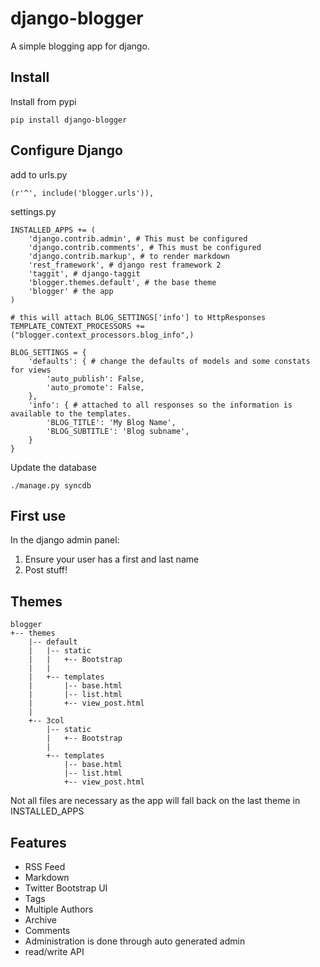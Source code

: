 django-blogger
===============

A simple blogging app for django.

Install
------------
Install from pypi

```
pip install django-blogger
```

Configure Django
----------------

add to urls.py

```
(r'^', include('blogger.urls')),
``` 


settings.py
```
INSTALLED_APPS += (
    'django.contrib.admin', # This must be configured
    'django.contrib.comments', # This must be configured
    'django.contrib.markup', # to render markdown
    'rest_framework', # django rest framework 2
    'taggit', # django-taggit
    'blogger.themes.default', # the base theme
    'blogger' # the app
)

# this will attach BLOG_SETTINGS['info'] to HttpResponses
TEMPLATE_CONTEXT_PROCESSORS += ("blogger.context_processors.blog_info",)

BLOG_SETTINGS = {
    'defaults': { # change the defaults of models and some constats for views
        'auto_publish': False,
        'auto_promote': False,
    },
    'info': { # attached to all responses so the information is available to the templates.
        'BLOG_TITLE': 'My Blog Name',
        'BLOG_SUBTITLE': 'Blog subname',
    } 
}
```

Update the database
```
./manage.py syncdb
```


First use
---------
In the django admin panel:

1. Ensure your user has a first and last name
2. Post stuff!


Themes
------

```
blogger
+-- themes
    |-- default
    |   |-- static
    |   |   +-- Bootstrap
    |   |
    |   +-- templates
    |       |-- base.html
    |       |-- list.html
    |       +-- view_post.html
    |
    +-- 3col
        |-- static
        |   +-- Bootstrap
        |
        +-- templates
            |-- base.html
            |-- list.html
            +-- view_post.html
```

Not all files are necessary as the app will fall back on the last theme in INSTALLED_APPS


Features
--------
* RSS Feed 
* Markdown 
* Twitter Bootstrap UI
* Tags 
* Multiple Authors
* Archive 
* Comments
* Administration is done through auto generated admin
* read/write API

